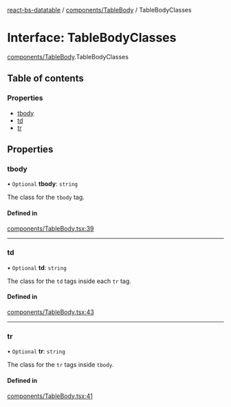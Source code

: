 [react-bs-datatable](../README.md) / [components/TableBody](../modules/components_TableBody.md) / TableBodyClasses

# Interface: TableBodyClasses

[components/TableBody](../modules/components_TableBody.md).TableBodyClasses

## Table of contents

### Properties

- [tbody](components_TableBody.TableBodyClasses.md#tbody)
- [td](components_TableBody.TableBodyClasses.md#td)
- [tr](components_TableBody.TableBodyClasses.md#tr)

## Properties

### tbody

• `Optional` **tbody**: `string`

The class for the `tbody` tag.

#### Defined in

[components/TableBody.tsx:39](https://github.com/imballinst/react-bs-datatable/blob/master/src/components/TableBody.tsx#L39)

___

### td

• `Optional` **td**: `string`

The class for the `td` tags inside each `tr` tag.

#### Defined in

[components/TableBody.tsx:43](https://github.com/imballinst/react-bs-datatable/blob/master/src/components/TableBody.tsx#L43)

___

### tr

• `Optional` **tr**: `string`

The class for the `tr` tags inside `tbody`.

#### Defined in

[components/TableBody.tsx:41](https://github.com/imballinst/react-bs-datatable/blob/master/src/components/TableBody.tsx#L41)
